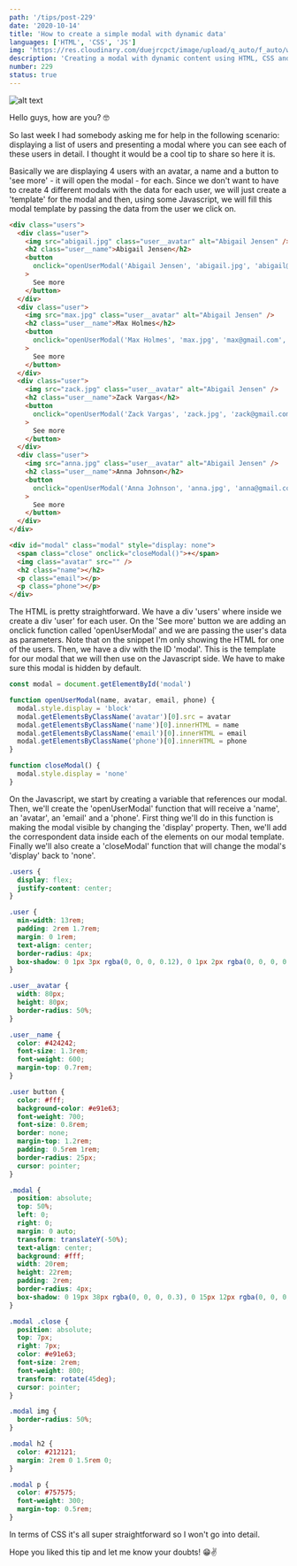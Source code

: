 ```yaml
---
path: '/tips/post-229'
date: '2020-10-14'
title: 'How to create a simple modal with dynamic data'
languages: ['HTML', 'CSS', 'JS']
img: 'https://res.cloudinary.com/duejrcpct/image/upload/q_auto/f_auto/w_1000/v1602686350/tips/229-1_g5psyd.png'
description: 'Creating a modal with dynamic content using HTML, CSS and JS'
number: 229
status: true
---
```


![alt text](https://res.cloudinary.com/duejrcpct/image/upload/q_auto/v1602686546/tips/229-2_elxjmq.gif 'Modal with dynamic content')

Hello guys, how are you? 🤓

So last week I had somebody asking me for help in the following scenario: displaying a list of users and presenting a modal where you can see each of these users in detail. I thought it would be a cool tip to share so here it is.

Basically we are displaying 4 users with an avatar, a name and a button to 'see more' - it will open the modal - for each. Since we don't want to have to create 4 different modals with the data for each user, we will just create a 'template' for the modal and then, using some Javascript, we will fill this modal template by passing the data from the user we click on.

```html
<div class="users">
  <div class="user">
    <img src="abigail.jpg" class="user__avatar" alt="Abigail Jensen" />
    <h2 class="user__name">Abigail Jensen</h2>
    <button
      onclick="openUserModal('Abigail Jensen', 'abigail.jpg', 'abigail@gmail.com', '(657)-743-4428')"
    >
      See more
    </button>
  </div>
  <div class="user">
    <img src="max.jpg" class="user__avatar" alt="Abigail Jensen" />
    <h2 class="user__name">Max Holmes</h2>
    <button
      onclick="openUserModal('Max Holmes', 'max.jpg', 'max@gmail.com', '(324)-543-4428')"
    >
      See more
    </button>
  </div>
  <div class="user">
    <img src="zack.jpg" class="user__avatar" alt="Abigail Jensen" />
    <h2 class="user__name">Zack Vargas</h2>
    <button
      onclick="openUserModal('Zack Vargas', 'zack.jpg', 'zack@gmail.com', '(784)-345-5738')"
    >
      See more
    </button>
  </div>
  <div class="user">
    <img src="anna.jpg" class="user__avatar" alt="Abigail Jensen" />
    <h2 class="user__name">Anna Johnson</h2>
    <button
      onclick="openUserModal('Anna Johnson', 'anna.jpg', 'anna@gmail.com', '(598)-574-2846')"
    >
      See more
    </button>
  </div>
</div>

<div id="modal" class="modal" style="display: none">
  <span class="close" onclick="closeModal()">+</span>
  <img class="avatar" src="" />
  <h2 class="name"></h2>
  <p class="email"></p>
  <p class="phone"></p>
</div>
```

The HTML is pretty straightforward. We have a div 'users' where inside we create a div 'user' for each user. On the 'See more' button we are adding an onclick function called 'openUserModal' and we are passing the user's data as parameters.
Note that on the snippet I'm only showing the HTML for one of the users. Then, we have a div with the ID 'modal'. This is the template for our modal that we will then use on the Javascript side. We have to make sure this modal is hidden by default.

```javascript
const modal = document.getElementById('modal')

function openUserModal(name, avatar, email, phone) {
  modal.style.display = 'block'
  modal.getElementsByClassName('avatar')[0].src = avatar
  modal.getElementsByClassName('name')[0].innerHTML = name
  modal.getElementsByClassName('email')[0].innerHTML = email
  modal.getElementsByClassName('phone')[0].innerHTML = phone
}

function closeModal() {
  modal.style.display = 'none'
}
```

On the Javascript, we start by creating a variable that references our modal. Then, we'll create the 'openUserModal' function that will receive a 'name', an 'avatar', an 'email' and a 'phone'. First thing we'll do in this function is making the modal visible by changing the 'display' property. Then, we'll add the correspondent data inside each of the elements on our modal template. Finally we'll also create a 'closeModal' function that will change the modal's 'display' back to 'none'.

```css
.users {
  display: flex;
  justify-content: center;
}

.user {
  min-width: 13rem;
  padding: 2rem 1.7rem;
  margin: 0 1rem;
  text-align: center;
  border-radius: 4px;
  box-shadow: 0 1px 3px rgba(0, 0, 0, 0.12), 0 1px 2px rgba(0, 0, 0, 0.24);
}

.user__avatar {
  width: 80px;
  height: 80px;
  border-radius: 50%;
}

.user__name {
  color: #424242;
  font-size: 1.3rem;
  font-weight: 600;
  margin-top: 0.7rem;
}

.user button {
  color: #fff;
  background-color: #e91e63;
  font-weight: 700;
  font-size: 0.8rem;
  border: none;
  margin-top: 1.2rem;
  padding: 0.5rem 1rem;
  border-radius: 25px;
  cursor: pointer;
}

.modal {
  position: absolute;
  top: 50%;
  left: 0;
  right: 0;
  margin: 0 auto;
  transform: translateY(-50%);
  text-align: center;
  background: #fff;
  width: 20rem;
  height: 22rem;
  padding: 2rem;
  border-radius: 4px;
  box-shadow: 0 19px 38px rgba(0, 0, 0, 0.3), 0 15px 12px rgba(0, 0, 0, 0.22);
}

.modal .close {
  position: absolute;
  top: 7px;
  right: 7px;
  color: #e91e63;
  font-size: 2rem;
  font-weight: 800;
  transform: rotate(45deg);
  cursor: pointer;
}

.modal img {
  border-radius: 50%;
}

.modal h2 {
  color: #212121;
  margin: 2rem 0 1.5rem 0;
}

.modal p {
  color: #757575;
  font-weight: 300;
  margin-top: 0.5rem;
}
```

In terms of CSS it's all super straightforward so I won't go into detail.

Hope you liked this tip and let me know your doubts! 😁✌️
